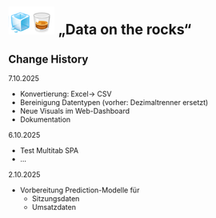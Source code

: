 # <img src="../Dashboards/python/assets/whisk_rox.png"> „Data on the rocks“

## Change History 
<time datetime="2025-10-07 11:39:00">7.10.2025</time>

- Konvertierung: Excel-> CSV
- Bereinigung Datentypen (vorher: Dezimaltrenner ersetzt)
- Neue Visuals im Web-Dashboard
- Dokumentation

<time datetime="2025-10-06 11:39:00">6.10.2025</time>

- Test Multitab SPA
- ...


<time datetime="2025-10-02 11:39:00">2.10.2025</time>

- Vorbereitung Prediction-Modelle für 
    - Sitzungsdaten
    - Umsatzdaten
